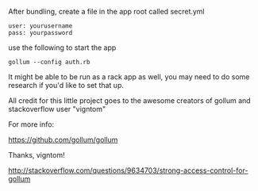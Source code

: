 After bundling, create a file in the app root called secret.yml

```
user: yourusername
pass: yourpassword
```

use the following to start the app
```
gollum --config auth.rb
```

It might be able to be run as a rack app as well, you may need to do some research if you'd like to set that up.



All credit for this little project goes to the awesome creators of gollum and stackoverflow user "vigntom"

For more info:

https://github.com/gollum/gollum

Thanks, vigntom!

http://stackoverflow.com/questions/9634703/strong-access-control-for-gollum

